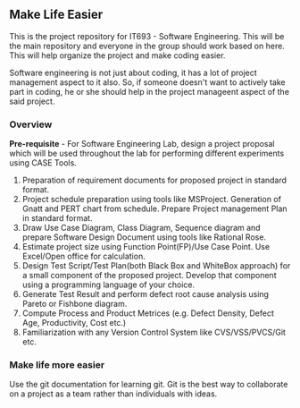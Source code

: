 ## Make Life Easier
This is the project repository for IT693 - Software Engineering.
This will be the main repository and everyone in the group should work based on here. This will help organize the project and make coding easier.

Software engineering is not just about coding, it has a lot of project management aspect to it also. So, if someone doesn't want to actively take part in coding, he or she should help in the project manageent aspect of the said project. 

### Overview

**Pre-requisite** - For Software Engineering Lab, design a project proposal which will be used throughout the lab for performing different experiments using CASE Tools.

1. Preparation of requirement documents for proposed project in standard format.
2. Project schedule preparation using tools like MSProject. Generation of Gnatt and PERT chart from schedule. Prepare Project management Plan in standard format.
3. Draw Use Case Diagram, Class Diagram, Sequence diagram and prepare Software Design Document using tools like Rational Rose.
4. Estimate project size using Function Point(FP)/Use Case Point. Use Excel/Open office for calculation.
5. Design Test Script/Test Plan(both Black Box and WhiteBox approach) for a small component of the proposed project. Develop that component using a programming language of your choice.
6. Generate Test Result and perform defect root cause analysis using Pareto or Fishbone diagram.
7. Compute Process and Product Metrices (e.g. Defect Density, Defect Age, Productivity, Cost etc.)
8. Familiarization with any Version Control System like CVS/VSS/PVCS/Git etc.

### Make life more easier
Use the git documentation for learning git. Git is the best way to collaborate on a project as a team rather than individuals with ideas.
